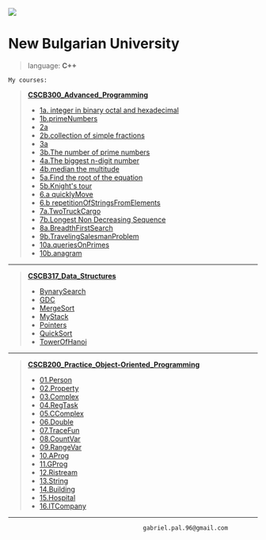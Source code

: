 [![](http://www.news.nbu.bg/files/sabitiia/2016/09-2016/nbu-blue1.jpg)](http://www.news.nbu.bg/)

**New Bulgarian University**
===================
    
>language:  **C++**

    My courses:

> [**CSCB300_Advanced_Programming**](https://github.com/gabrielpal96/NBU/tree/master/CSCB300_Advanced_Programming)
> 
>  - [1a. integer in binary octal and  hexadecimal](https://github.com/gabrielpal96/NBU/blob/master/CSCB300_Advanced_Programming/1_a_integer_in_binary_octal_and%20_hexadecimal.cpp)
>  - [1b.primeNumbers](https://github.com/gabrielpal96/NBU/blob/master/CSCB300_Advanced_Programming/1_b_primeNumbers.cpp)
>  - [2a](https://github.com/gabrielpal96/NBU/blob/master/CSCB300_Advanced_Programming/2_a.cpp)
>  - [2b.collection of simple fractions](https://github.com/gabrielpal96/NBU/blob/master/CSCB300_Advanced_Programming/2_b_collection_of_simple_fractions.cpp)
>  - [3a ](https://github.com/gabrielpal96/NBU/blob/master/CSCB300_Advanced_Programming/3_a.cpp)
>  - [3b.The number of prime numbers](https://github.com/gabrielpal96/NBU/blob/master/CSCB300_Advanced_Programming/3_b_The_number_of_prime_numbers..cpp)
>  - [4a.The biggest n-digit number](https://github.com/gabrielpal96/NBU/blob/master/CSCB300_Advanced_Programming/4_a_the_biggest_n-digit_number..cpp)
>  - [4b.median the multitude](https://github.com/gabrielpal96/NBU/blob/master/CSCB300_Advanced_Programming/4_b_median_the_multitude..cpp)
>  - [5a.Find the root of the equation](https://github.com/gabrielpal96/NBU/blob/master/CSCB300_Advanced_Programming/5_a_Find_the_root_of_the_equation.cpp)
>  - [5b.Knight's tour](https://github.com/gabrielpal96/NBU/blob/master/CSCB300_Advanced_Programming/5_b_Knight's_tour.cpp)
>  - [6.a quicklyMove](https://github.com/gabrielpal96/NBU/blob/master/CSCB300_Advanced_Programming/6_a_quicklyMove.cpp)
  >  - [6.b repetitionOfStringsFromElements](https://github.com/gabrielpal96/NBU/blob/master/CSCB300_Advanced_Programming/6_b_repetitionOfStringsFromElements.cpp)
>  - [7a.TwoTruckCargo](https://github.com/gabrielpal96/NBU/blob/master/CSCB300_Advanced_Programming/7_a_TwoTruckCargo.cpp)
>  - [7b.Longest Non Decreasing Sequence](https://github.com/gabrielpal96/NBU/blob/master/CSCB300_Advanced_Programming/7_b_LongestNonDecreasingSequence.cpp)
>  - [8a.BreadthFirstSearch](https://github.com/gabrielpal96/NBU/blob/master/CSCB300_Advanced_Programming/8_a_BreadthFirstSearch.cpp)
>  - [9b.TravelingSalesmanProblem](https://github.com/gabrielpal96/NBU/blob/master/CSCB300_Advanced_Programming/9_b_TravelingSalesmanProblem.cpp)
 >  - [10a.queriesOnPrimes](https://github.com/gabrielpal96/NBU/blob/master/CSCB300_Advanced_Programming/10_a_queriesOnPrimes.cpp)
>  - [10b.anagram](https://github.com/gabrielpal96/NBU/blob/master/CSCB300_Advanced_Programming/10_b_anagram.cpp)


---------------------
 
> [**CSCB317_Data_Structures**](https://github.com/gabrielpal96/NBU/tree/master/CSCB317_Data_Structures)
> 
>  - [BynarySearch](https://github.com/gabrielpal96/NBU/blob/master/CSCB317_Data_Structures/BynarySearch.cpp)
>  - [GDC](https://github.com/gabrielpal96/NBU/blob/master/CSCB317_Data_Structures/GDC.cpp)
>  - [MergeSort](https://github.com/gabrielpal96/NBU/blob/master/CSCB317_Data_Structures/MergeSort.cpp)
>  - [MyStack](https://github.com/gabrielpal96/NBU/blob/master/CSCB317_Data_Structures/MyStack.cpp)
>  - [Pointers](https://github.com/gabrielpal96/NBU/blob/master/CSCB317_Data_Structures/Pointers.cpp)
>  - [QuickSort](https://github.com/gabrielpal96/NBU/blob/master/CSCB317_Data_Structures/QuickSort.cpp)
>  -  [TowerOfHanoi](https://github.com/gabrielpal96/NBU/blob/master/CSCB317_Data_Structures/TowerOfHanoi.cpp)


---------------------

> [**CSCB200_Practice_Object-Oriented_Programming**](https://github.com/gabrielpal96/NBU/tree/master/CSCB200_Practice_on_Object-Oriented_Programming)
> 
>  - [01.Person](https://github.com/gabrielpal96/NBU/tree/master/CSCB200_Practice_on_Object-Oriented_Programming/01.Person)
>  - [02.Property](https://github.com/gabrielpal96/NBU/tree/master/CSCB200_Practice_on_Object-Oriented_Programming/02.Property)
>  - [03.Complex](https://github.com/gabrielpal96/NBU/tree/master/CSCB200_Practice_on_Object-Oriented_Programming/03.Complex)
>  - [04.RegTask](https://github.com/gabrielpal96/NBU/tree/master/CSCB200_Practice_on_Object-Oriented_Programming/04.RegTask)
>  - [05.CComplex](https://github.com/gabrielpal96/NBU/tree/master/CSCB200_Practice_on_Object-Oriented_Programming/05.CComplex)
>  - [06.Double](https://github.com/gabrielpal96/NBU/tree/master/CSCB200_Practice_on_Object-Oriented_Programming/06.Double)
>  - [07.TraceFun](https://github.com/gabrielpal96/NBU/tree/master/CSCB200_Practice_on_Object-Oriented_Programming/07.TraceFun)
>  - [08.CountVar](https://github.com/gabrielpal96/NBU/tree/master/CSCB200_Practice_on_Object-Oriented_Programming/08.CountVar)
>  - [09.RangeVar](https://github.com/gabrielpal96/NBU/tree/master/CSCB200_Practice_on_Object-Oriented_Programming/09.RangeVar)
>  - [10.AProg](https://github.com/gabrielpal96/NBU/tree/master/CSCB200_Practice_on_Object-Oriented_Programming/10.AProg)
>  - [11.GProg](https://github.com/gabrielpal96/NBU/tree/master/CSCB200_Practice_on_Object-Oriented_Programming/11.GProg)
>  - [12.Ristream](https://github.com/gabrielpal96/NBU/tree/master/CSCB200_Practice_on_Object-Oriented_Programming/12Ristream)
>  - [13.String](https://github.com/gabrielpal96/NBU/tree/master/CSCB200_Practice_on_Object-Oriented_Programming/13.String)
>  - [14.Building](https://github.com/gabrielpal96/NBU/tree/master/CSCB200_Practice_on_Object-Oriented_Programming/14.Building)
>  - [15.Hospital](https://github.com/gabrielpal96/NBU/tree/master/CSCB200_Practice_on_Object-Oriented_Programming/15.Hospital)
>  - [16.ITCompany](https://github.com/gabrielpal96/NBU/tree/master/CSCB200_Practice_on_Object-Oriented_Programming/16.ITCompany)

-----
                                          gabriel.pal.96@gmail.com

